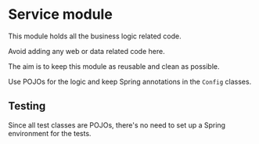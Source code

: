 # Service module

This module holds all the business logic related code.

Avoid adding any web or data related code here.

The aim is to keep this module as reusable and clean as possible.

Use POJOs for the logic and keep Spring annotations in the `Config` classes.

## Testing

Since all test classes are POJOs, there's no need to set up a Spring environment for the tests.
